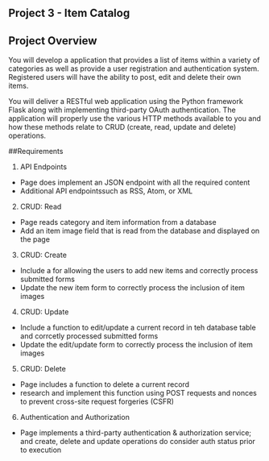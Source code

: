 ## Project 3 - Item Catalog

## Project Overview
You will develop a application that provides a list of items within a variety of categories as well as provide a user registration and authentication system. Registered users will have the ability to post, edit and delete their own items.

You will deliver a RESTful web application using the Python framework Flask along with implementing third-party OAuth authentication. The application will properly use the various HTTP methods available to you and how these methods relate to CRUD (create, read, update and delete) operations.

##Requirements
1. API Endpoints
  * Page does implement an JSON endpoint with all the required content
  * Additional API endpointssuch as RSS, Atom, or XML
2. CRUD: Read
  * Page reads category and item information from a database
  * Add an item image field that is read from the database and displayed on the page
3. CRUD: Create
  * Include a for allowing the users to add new items and correctly process submitted forms
  * Update the new item form to correctly process the inclusion of item images
4. CRUD: Update
  * Include a function to edit/update a current record in teh database table and corrcetly processed submitted forms
  * Update the edit/update form to correctly process the inclusion of item images
5. CRUD: Delete
  * Page includes a function to delete a current record
  * research and implement this function using POST requests and nonces to prevent cross-site request forgeries (CSFR)
6. Authentication and Authorization
  * Page implements a third-party authentication & authorization service; and create, delete and update operations do consider auth status prior to execution


